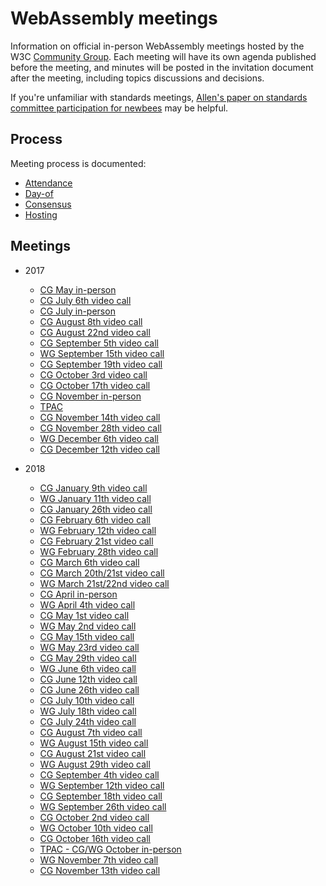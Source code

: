 # WebAssembly meetings

Information on official in-person WebAssembly meetings hosted by the W3C
[Community Group](https://w3.org/community/webassembly/). Each meeting will have its own
agenda published before the meeting, and minutes will be posted in the
invitation document after the meeting, including topics discussions and
decisions.

If you're unfamiliar with standards meetings,
[Allen's paper on standards committee participation for newbees](http://wirfs-brock.com/allen/files/papers/standpats-asianplop2016.pdf)
may be helpful.

## Process

Meeting process is documented:

* [Attendance](process/attendance.md)
* [Day-of](process/day-of.md)
* [Consensus](process/consensus.md)
* [Hosting](process/hosting.md)

## Meetings

* 2017

   * [CG May in-person](2017/CG-05.md)
   * [CG July 6th video call](2017/CG-07-06.md)
   * [CG July in-person](2017/CG-07.md)
   * [CG August 8th video call](2017/CG-08-08.md)
   * [CG August 22nd video call](2017/CG-08-22.md)
   * [CG September 5th video call](2017/CG-09-05.md)
   * [WG September 15th video call](2017/WG-09-15.md)
   * [CG September 19th video call](2017/CG-09-19.md)
   * [CG October 3rd video call](2017/CG-10-03.md)
   * [CG October 17th video call](2017/CG-10-17.md)
   * [CG November in-person](2017/CG-11.md)
   * [TPAC](2017/TPAC.md)
   * [CG November 14th video call](2017/CG-11-14.md)
   * [CG November 28th video call](2017/CG-11-28.md)
   * [WG December 6th video call](2017/WG-12-06.md)
   * [CG December 12th video call](2017/CG-12-12.md)

* 2018

   * [CG January 9th video call](2018/CG-01-09.md)
   * [WG January 11th video call](2018/WG-01-11.md)
   * [CG January 26th video call](2018/CG-01-26.md)
   * [CG February 6th video call](2018/CG-02-06.md)
   * [WG February 12th video call](2018/WG-02-12.md)
   * [CG February 21st video call](2018/CG-02-21.md)
   * [WG February 28th video call](2018/WG-02-28.md)
   * [CG March 6th video call](2018/CG-03-06.md)
   * [CG March 20th/21st video call](2018/CG-03-20v21.md)
   * [WG March 21st/22nd video call](2018/WG-03-21v22.md)
   * [CG April in-person](2018/CG-04.md)
   * [WG April 4th video call](2018/WG-04-04.md)
   * [CG May 1st video call](2018/CG-05-01.md)
   * [WG May 2nd video call](2018/WG-05-02.md)
   * [CG May 15th video call](2018/CG-05-15.md)
   * [WG May 23rd video call](2018/WG-05-23.md)
   * [CG May 29th video call](2018/CG-05-29.md)
   * [WG June 6th video call](2018/WG-06-06.md)
   * [CG June 12th video call](2018/CG-06-12.md)
   * [CG June 26th video call](2018/CG-06-26.md)
   * [CG July 10th video call](2018/CG-07-10.md)
   * [WG July 18th video call](2018/WG-07-18.md)
   * [CG July 24th video call](2018/CG-07-24.md)
   * [CG August 7th video call](2018/CG-08-07.md)
   * [WG August 15th video call](2018/WG-08-15.md)
   * [CG August 21st video call](2018/CG-08-21.md)
   * [WG August 29th video call](2018/WG-08-29.md)
   * [CG September 4th video call](2018/CG-09-04.md)
   * [WG September 12th video call](2018/WG-09-12.md)
   * [CG September 18th video call](2018/CG-09-18.md)
   * [WG September 26th video call](2018/WG-09-26.md)
   * [CG October 2nd video call](2018/CG-10-02.md)
   * [WG October 10th video call](2018/WG-10-10.md)
   * [CG October 16th video call](2018/CG-10-16.md)
   * [TPAC - CG/WG October in-person](2018/TPAC.md)
   * [WG November 7th video call](2018/WG-11-7.md)
   * [CG November 13th video call](2018/CG-11-13.md)
